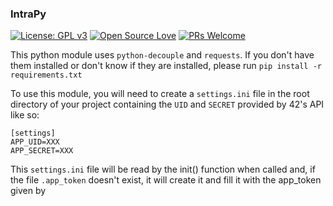 ### IntraPy
[![License: GPL v3](https://img.shields.io/badge/License-GPL%20v3-blue.svg)](https://www.gnu.org/licenses/gpl-3.0)
[![Open Source Love](https://badges.frapsoft.com/os/v1/open-source.png?v=103)](https://github.com/ellerbrock/open-source-badges/)
 [![PRs Welcome](https://img.shields.io/badge/PRs-welcome-brightgreen.svg?style=flat-square)](http://makeapullrequest.com) 
 
This python module uses `python-decouple` and `requests`. If you don't have 
them installed or don't know if they are installed, please run `pip install -r requirements.txt`

To use this module, you will need to create a `settings.ini` file in the root
 directory of your project containing the `UID` and `SECRET` provided by 42's
  API like so:

```
[settings]
APP_UID=XXX
APP_SECRET=XXX
```

This `settings.ini` file will be read by the init() function when called and,
 if the file `.app_token` doesn't exist, it will create it and fill it with 
 the app_token given by 